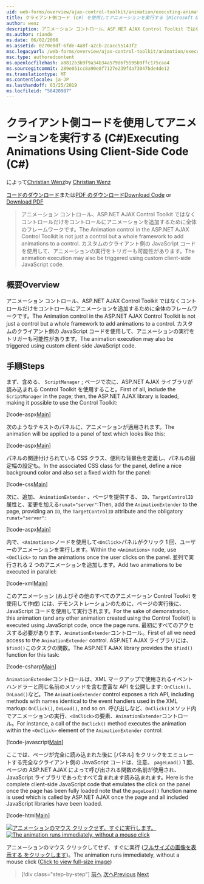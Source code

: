 ```yaml
---
uid: web-forms/overview/ajax-control-toolkit/animation/executing-animations-using-client-side-code-cs
title: クライアント側コード (c#) を使用してアニメーションを実行する |Microsoft Docs
author: wenz
description: アニメーション コントロール、ASP.NET AJAX Control Toolkit ではなくコントロールだけをコントロールにアニメーションを追加するために全体のフレームワークです。 アニメーションの実行.
ms.author: riande
ms.date: 06/02/2008
ms.assetid: 0270e0df-6fde-4a8f-a2cb-2cacc55143f2
msc.legacyurl: /web-forms/overview/ajax-control-toolkit/animation/executing-animations-using-client-side-code-cs
msc.type: authoredcontent
ms.openlocfilehash: a8812b3b9f9a34b34a579d6f5595b9ffc175caa4
ms.sourcegitcommit: 289e051cc8a90e8f7127e239fda73047bde4de12
ms.translationtype: MT
ms.contentlocale: ja-JP
ms.lasthandoff: 03/25/2019
ms.locfileid: "58420987"
---
```

<a name="executing-animations-using-client-side-code-c"></a><span data-ttu-id="281bd-104">クライアント側コードを使用してアニメーションを実行する (C#)</span><span class="sxs-lookup"><span data-stu-id="281bd-104">Executing Animations Using Client-Side Code (C#)</span></span>
====================
<span data-ttu-id="281bd-105">によって[Christian Wenz](https://github.com/wenz)</span><span class="sxs-lookup"><span data-stu-id="281bd-105">by [Christian Wenz](https://github.com/wenz)</span></span>

<span data-ttu-id="281bd-106">[コードのダウンロード](http://download.microsoft.com/download/f/9/a/f9a26acd-8df4-4484-8a18-199e4598f411/Animation10.cs.zip)または[PDF のダウンロード](http://download.microsoft.com/download/6/7/1/6718d452-ff89-4d3f-a90e-c74ec2d636a3/animation10CS.pdf)</span><span class="sxs-lookup"><span data-stu-id="281bd-106">[Download Code](http://download.microsoft.com/download/f/9/a/f9a26acd-8df4-4484-8a18-199e4598f411/Animation10.cs.zip) or [Download PDF](http://download.microsoft.com/download/6/7/1/6718d452-ff89-4d3f-a90e-c74ec2d636a3/animation10CS.pdf)</span></span>

> <span data-ttu-id="281bd-107">アニメーション コントロール、ASP.NET AJAX Control Toolkit ではなくコントロールだけをコントロールにアニメーションを追加するために全体のフレームワークです。</span><span class="sxs-lookup"><span data-stu-id="281bd-107">The Animation control in the ASP.NET AJAX Control Toolkit is not just a control but a whole framework to add animations to a control.</span></span> <span data-ttu-id="281bd-108">カスタムのクライアント側の JavaScript コードを使用して、アニメーションの実行をトリガーも可能性があります。</span><span class="sxs-lookup"><span data-stu-id="281bd-108">The animation execution may also be triggered using custom client-side JavaScript code.</span></span>


## <a name="overview"></a><span data-ttu-id="281bd-109">概要</span><span class="sxs-lookup"><span data-stu-id="281bd-109">Overview</span></span>

<span data-ttu-id="281bd-110">アニメーション コントロール、ASP.NET AJAX Control Toolkit ではなくコントロールだけをコントロールにアニメーションを追加するために全体のフレームワークです。</span><span class="sxs-lookup"><span data-stu-id="281bd-110">The Animation control in the ASP.NET AJAX Control Toolkit is not just a control but a whole framework to add animations to a control.</span></span> <span data-ttu-id="281bd-111">カスタムのクライアント側の JavaScript コードを使用して、アニメーションの実行をトリガーも可能性があります。</span><span class="sxs-lookup"><span data-stu-id="281bd-111">The animation execution may also be triggered using custom client-side JavaScript code.</span></span>

## <a name="steps"></a><span data-ttu-id="281bd-112">手順</span><span class="sxs-lookup"><span data-stu-id="281bd-112">Steps</span></span>

<span data-ttu-id="281bd-113">まず、含める、 `ScriptManager` ; ページで次に、ASP.NET AJAX ライブラリが読み込まれる Control Toolkit を使用すること。</span><span class="sxs-lookup"><span data-stu-id="281bd-113">First of all, include the `ScriptManager` in the page; then, the ASP.NET AJAX library is loaded, making it possible to use the Control Toolkit:</span></span>

[!code-aspx[Main](executing-animations-using-client-side-code-cs/samples/sample1.aspx)]

<span data-ttu-id="281bd-114">次のようなテキストのパネルに、アニメーションが適用されます。</span><span class="sxs-lookup"><span data-stu-id="281bd-114">The animation will be applied to a panel of text which looks like this:</span></span>

[!code-aspx[Main](executing-animations-using-client-side-code-cs/samples/sample2.aspx)]

<span data-ttu-id="281bd-115">パネルの関連付けられている CSS クラス、便利な背景色を定義し、パネルの固定幅の設定も。</span><span class="sxs-lookup"><span data-stu-id="281bd-115">In the associated CSS class for the panel, define a nice background color and also set a fixed width for the panel:</span></span>

[!code-css[Main](executing-animations-using-client-side-code-cs/samples/sample3.css)]

<span data-ttu-id="281bd-116">次に、追加、 `AnimationExtender` 、ページを提供する、 `ID`、`TargetControlID`属性と、変更を加える`runat="server"`:</span><span class="sxs-lookup"><span data-stu-id="281bd-116">Then, add the `AnimationExtender` to the page, providing an `ID`, the `TargetControlID` attribute and the obligatory `runat="server"`:</span></span>

[!code-aspx[Main](executing-animations-using-client-side-code-cs/samples/sample4.aspx)]

<span data-ttu-id="281bd-117">内で、`<Animations>`ノードを使用して`<OnClick>`パネルがクリック 1 回、ユーザーのアニメーションを実行します。</span><span class="sxs-lookup"><span data-stu-id="281bd-117">Within the `<Animations>` node, use `<OnClick>` to run the animations once the user clicks on the panel.</span></span> <span data-ttu-id="281bd-118">並列で実行される 2 つのアニメーションを追加します。</span><span class="sxs-lookup"><span data-stu-id="281bd-118">Add two animations to be executed in parallel:</span></span>

[!code-xml[Main](executing-animations-using-client-side-code-cs/samples/sample5.xml)]

<span data-ttu-id="281bd-119">このアニメーション (およびその他のすべてのアニメーション Control Toolkit を使用して作成) には、デモンストレーションのために、ページの実行後に、JavaScript コードを使用して実行されます。</span><span class="sxs-lookup"><span data-stu-id="281bd-119">For the sake of demonstration, this animation (and any other animation created using the Control Toolkit) is executed using JavaScript code, once the page runs.</span></span> <span data-ttu-id="281bd-120">最初にすべてのアクセスする必要があります、`AnimationExtender`コントロール。</span><span class="sxs-lookup"><span data-stu-id="281bd-120">First of all we need access to the `AnimationExtender` control.</span></span> <span data-ttu-id="281bd-121">ASP.NET AJAX ライブラリには、`$find()`このタスクの関数。</span><span class="sxs-lookup"><span data-stu-id="281bd-121">The ASP.NET AJAX library provides the `$find()` function for this task:</span></span>

[!code-csharp[Main](executing-animations-using-client-side-code-cs/samples/sample6.cs)]

<span data-ttu-id="281bd-122">`AnimationExtender`コントロールは、XML マークアップで使用されるイベント ハンドラーと同じ名前のメソッドを含む豊富な API を公開します: `OnClick()`、`OnLoad()`など。</span><span class="sxs-lookup"><span data-stu-id="281bd-122">The `AnimationExtender` control exposes a rich API, including methods with names identical to the event handlers used in the XML markup: `OnClick()`, `OnLoad()`, and so on.</span></span> <span data-ttu-id="281bd-123">呼び出しなど、`OnClick()`メソッド内でアニメーションの実行、`<OnClick>`の要素、`AnimationExtender`コントロール。</span><span class="sxs-lookup"><span data-stu-id="281bd-123">For instance, a call of the `OnClick()` method executes the animation within the `<OnClick>` element of the `AnimationExtender` control:</span></span>

[!code-javascript[Main](executing-animations-using-client-side-code-cs/samples/sample7.js)]

<span data-ttu-id="281bd-124">ここでは、ページが完全に読み込まれた後に [パネル] をクリックをエミュレートする完全なクライアント側の JavaScript コードは、注意、 `pageLoad()` 1 回、ページの ASP.NET AJAX によって呼び出される関数の名前が使用され、JavaScript ライブラリであったすべて含まれます読み込まれます。</span><span class="sxs-lookup"><span data-stu-id="281bd-124">Here is the complete client-side JavaScript code that emulates the click on the panel once the page has been fully loaded note that the `pageLoad()` function name is used which is called by ASP.NET AJAX once the page and all included JavaScript libraries have been loaded.</span></span>

[!code-html[Main](executing-animations-using-client-side-code-cs/samples/sample8.html)]


<span data-ttu-id="281bd-125">[![アニメーションのマウス クリックせず、すぐに実行します。](executing-animations-using-client-side-code-cs/_static/image2.png)](executing-animations-using-client-side-code-cs/_static/image1.png)</span><span class="sxs-lookup"><span data-stu-id="281bd-125">[![The animation runs immediately, without a mouse click](executing-animations-using-client-side-code-cs/_static/image2.png)](executing-animations-using-client-side-code-cs/_static/image1.png)</span></span>

<span data-ttu-id="281bd-126">アニメーションのマウス クリックしてせず、すぐに実行 ([フルサイズの画像を表示する をクリックします](executing-animations-using-client-side-code-cs/_static/image3.png))。</span><span class="sxs-lookup"><span data-stu-id="281bd-126">The animation runs immediately, without a mouse click ([Click to view full-size image](executing-animations-using-client-side-code-cs/_static/image3.png))</span></span>

> [!div class="step-by-step"]
> <span data-ttu-id="281bd-127">[前へ](modifying-animations-from-the-server-side-cs.md)
> [次へ](changing-an-animation-using-client-side-code-cs.md)</span><span class="sxs-lookup"><span data-stu-id="281bd-127">[Previous](modifying-animations-from-the-server-side-cs.md)
[Next](changing-an-animation-using-client-side-code-cs.md)</span></span>
